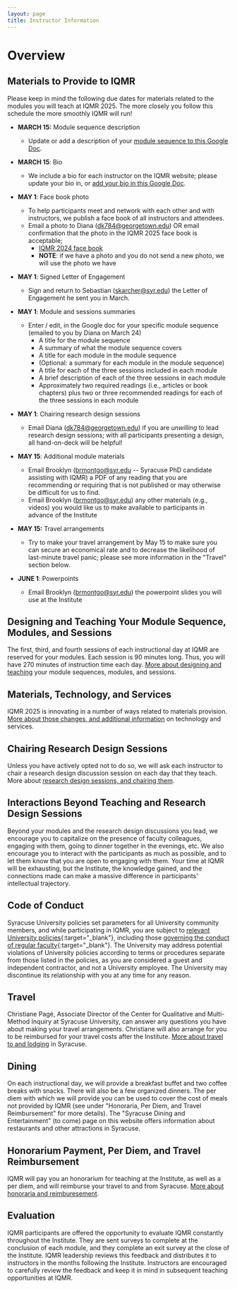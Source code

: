 ```yaml
---
layout: page
title: Instructor Information
---
```


Overview
=====================

Materials to Provide to IQMR 
----------------------------

Please keep in mind the following due dates for materials related to the modules you will teach at IQMR 2025. The more closely you follow this schedule the more smoothly IQMR will run!

-   **MARCH 15:** Module sequence description
    -   Update or add a description of your [module sequence to this Google Doc](https://docs.google.com/document/d/1N36CjxfIinW9W0-RUfow8LA8qYq8FrdU_P3nDd779K4/edit?tab=t.0#heading=h.mowhwuvkliet).


-   **MARCH 15**: Bio
    -   We include a bio for each instructor on the IQMR website; please update your bio in, or [add your bio in this Google Doc](https://docs.google.com/document/d/1eJmRzU0RIPXCXcSyKPR6xjoHyzDVRerzi2fUBPNieoc/edit?tab=t.0#heading=h.3inoi248vj8z).


-   **MAY 1**: Face book photo
    -   To help participants meet and network with each other and with instructors, we publish a face book of all instructors and attendees.
    -   Email a photo to Diana ([dk784@georgetown.edu](mailto:dk784@georgetown.edu)) OR email confirmation that the photo in the IQMR 2025 face book is acceptable;
        -   [IQMR 2024 face book](https://drive.google.com/file/d/1O4OXWmKVoLcJ_RrBRtbcK7z6QlXQFu8p/view)
        -   **NOTE**: if we have a photo and you do not send a new photo, we will use the photo we have


-   **MAY 1**: Signed Letter of Engagement
    -   Sign and return to Sebastian ([skarcher@syr.edu](mailto:skarcher@syr.edu)) the Letter of Engagement he sent you in March.


-   **MAY 1**: Module and sessions summaries
    -   Enter / edit, in the Google doc for your specific module sequence (emailed to you by Diana on March 24)
        -   A title for the module sequence
        -   A summary of what the module sequence covers
        -   A title for each module in the module sequence
        -   (Optional: a summary for each module in the module sequence)
        -   A title for each of the three sessions included in each module
        -   A brief description of each of the three sessions in each module
        -   Approximately two required readings (i.e., articles or book chapters) plus two or three recommended readings for each of the three sessions in each module


-   **MAY 1**: Chairing research design sessions
    -   Email Diana ([dk784@georgetown.edu](mailto:dk784@georgetown.edu)) if you are *unwilling* to lead research design sessions; with all participants presenting a design, all hand-on-deck will be helpful!


-   **MAY 15**: Additional module materials
    -   Email Brooklyn ([brmontgo@syr.edu](mailto:brmontgo@syr.edu) -- Syracuse PhD candidate assisting with IQMR) a PDF of any reading that you are recommending or requiring that is not published or may otherwise be difficult for us to find.
    -   Email Brooklyn ([brmontgo@syr.edu](mailto:brmontgo@syr.edu)) any other materials (e.g., videos) you would like us to make available to participants in advance of the Institute


-   **MAY 15:** Travel arrangements
    -   Try to make your travel arrangement by May 15 to make sure you can secure an economical rate and to decrease the likelihood of last-minute travel panic; please see more information in the "Travel" section below.


-   **JUNE 1**: Powerpoints
    -   Email Brooklyn ([brmontgo@syr.edu](mailto:brmontgo@syr.edu)) the powerpoint slides you will use at the Institute


Designing and Teaching Your Module Sequence, Modules, and Sessions
------------------------------------------------------------------

The first, third, and fourth sessions of each instructional day at IQMR are reserved for your modules. Each session is 90 minutes long. Thus, you will have 270 minutes of instruction time each day. [More about designing and teaching](/instructors/designing-teaching) your module sequences, modules, and sessions.

Materials, Technology, and Services
-----------------------------------

IQMR 2025 is innovating in a number of ways related to materials provision. [More about those changes, and additional information](/instructors/materials-service.md) on technology and services.

Chairing Research Design Sessions
---------------------------------

Unless you have actively opted not to do so, we will ask each instructor to chair a research design discussion session on each day that they teach. More about [research design sessions, and chairing them](/instructors/chairing-research-design).

Interactions Beyond Teaching and Research Design Sessions
---------------------------------------------------------

Beyond your modules and the research design discussions you lead, we encourage you to capitalize on the presence of faculty colleagues, engaging with them, going to dinner together in the evenings, etc. We also encourage you to interact with the participants as much as possible, and to let them know that you are open to engaging with them. Your time at IQMR will be exhausting, but the Institute, the knowledge gained, and the connections made can make a massive difference in participants' intellectual trajectory.

Code of Conduct
---------------

Syracuse University policies set parameters for all University community members, and while participating in IQMR, you are subject to [relevant University policies](https://policies.syr.edu/){:target="_blank"}, including those [governing the conduct of regular faculty](https://academicaffairs.syracuse.edu/faculty-affairs/policies-and-procedures/faculty-manual/4-1-inappropriate-conduct-by-faculty-members/){:target="_blank"}. The University may address potential violations of University policies according to terms or procedures separate from those listed in the policies, as you are considered a guest and independent contractor, and not a University employee. The University may discontinue its relationship with you at any time for any reason.

Travel
------
Christiane Pagé, Associate Director of the Center for Qualitative and Multi-Method Inquiry at Syracuse University, can answer any questions you have about making your travel arrangements. Christiane will also arrange for you to be reimbursed for your travel costs after the Institute. [More about travel to and lodging](/instructors/travel-lodging) in Syracuse. 

Dining
------

On each instructional day, we will provide a breakfast buffet and two coffee breaks with snacks. There will also be a few organized dinners. The per diem with which we will provide you can be used to cover the cost of meals not provided by IQMR (see under "Honoraria, Per Diem, and Travel Reimbursement" for more details). The "Syracuse Dining and Entertainment" (to come) page on this website offers information about restaurants and other attractions in Syracuse.

Honorarium Payment, Per Diem, and Travel Reimbursement 
------------------------------------------------------

IQMR will pay you an honorarium for teaching at the Institute, as well as a per diem, and will reimburse your travel to and from Syracuse. [More about honoraria and reimburesement](/instructors/honoraria-logistics).

Evaluation
----------

IQMR participants are offered the opportunity to evaluate IQMR constantly throughout the Institute. They are sent surveys to complete at the conclusion of each module, and they complete an exit survey at the close of the Institute. IQMR leadership reviews this feedback and distributes it to instructors in the months following the Institute. Instructors are encouraged to carefully review the feedback and keep it in mind in subsequent teaching opportunities at IQMR.
